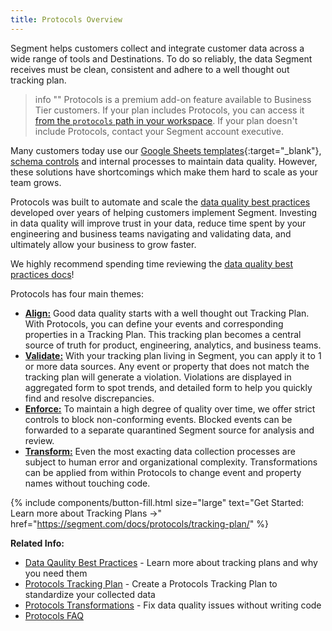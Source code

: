 ```yaml
---
title: Protocols Overview
---
```


Segment helps customers collect and integrate customer data across a wide range of tools and Destinations. To do so reliably, the data Segment receives must be clean, consistent and adhere to a well thought out tracking plan.

> info ""
> Protocols is a premium add-on feature available to Business Tier customers. If your plan includes Protocols, you can access it [from the `protocols` path in your workspace](https://app.segment.com/goto-my-workspace/protocols). If your plan doesn't include Protocols, contact your Segment account executive.

Many customers today use our [Google Sheets templates](https://docs.google.com/spreadsheets/d/1ZHGfNrCxBQbEyevmVxNoU0DGjb8cJMro1iwIRZLWjPw/view){:target="_blank"}, [schema controls](/docs/connections/destination-data-control/) and internal processes to maintain data quality. However, these solutions have shortcomings which make them hard to scale as your team grows.

Protocols was built to automate and scale the [data quality best practices](/docs/protocols/data-quality) developed over years of helping customers implement Segment. Investing in data quality will improve trust in your data, reduce time spent by your engineering and business teams navigating and validating data, and ultimately allow your business to grow faster.

We highly recommend spending time reviewing the [data quality best practices docs](/docs/protocols/data-quality/)!

Protocols has four main themes:

* [**Align:**](/docs/protocols/tracking-plan/#create-a-tracking-plan) Good data quality starts with a well thought out Tracking Plan. With Protocols, you can define your events and corresponding properties in a Tracking Plan. This tracking plan becomes a central source of truth for product, engineering, analytics, and business teams.
* [**Validate:**](/docs/protocols/tracking-plan/#tracking-plan-event-violations) With your tracking plan living in Segment, you can apply it to 1 or more data sources. Any event or property that does not match the tracking plan will generate a violation. Violations are displayed in aggregated form to spot trends, and detailed form to help you quickly find and resolve discrepancies.
* [**Enforce:**](/docs/protocols/tracking-plan/#schema-configuration) To maintain a high degree of quality over time, we offer strict controls to block non-conforming events. Blocked events can be forwarded to a separate quarantined Segment source for analysis and review.
* [**Transform:**](/docs/protocols/transformations/) Even the most exacting data collection processes are subject to human error and organizational complexity. Transformations can be applied from within Protocols to change event and property names without touching code.

{% include components/button-fill.html size="large" text="Get Started: Learn more about Tracking Plans ->" href="https://segment.com/docs/protocols/tracking-plan/" %}

**Related Info:**
* [Data Qaulity Best Practices](/docs/protocols/data-quality/) - Learn more about tracking plans and why you need them
* [Protocols Tracking Plan](/docs/protocols/tracking-plan/) - Create a Protocols Tracking Plan to standardize your collected data
* [Protocols Transformations](/docs/protocols/transformations/) - Fix data quality issues without writing code
* [Protocols FAQ](/docs/protocols/faq/)
